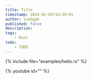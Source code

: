 ```yaml
---
title: Title
timestamp: 2024-02-03T14:30:01
author: szabgab
published: false
description:
tags:
    - Rust
todo:
    - TODO
---
```


{% include file="examples/hello.rs" %}

{% youtube id="" %}

